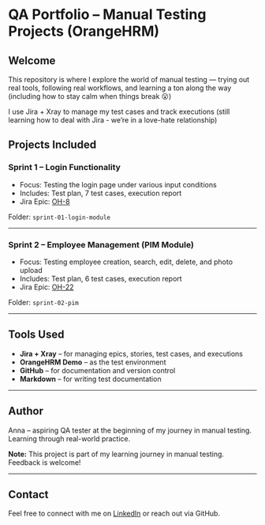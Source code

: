 # QA Portfolio – Manual Testing Projects (OrangeHRM)

## Welcome  
This repository is where I explore the world of manual testing — trying out real tools,
following real workflows, and learning a ton along the way (including how to stay calm when things break 😮)

I use Jira + Xray to manage my test cases and track executions (still learning how to deal with Jira - we’re in a love-hate relationship)

## Projects Included

### Sprint 1 – Login Functionality  
- Focus: Testing the login page under various input conditions  
- Includes: Test plan, 7 test cases, execution report  
- Jira Epic: [OH-8](https://annaborkowska2806.atlassian.net/browse/OH-8)

Folder: `sprint-01-login-module`

---

### Sprint 2 – Employee Management (PIM Module)  
- Focus: Testing employee creation, search, edit, delete, and photo upload  
- Includes: Test plan, 6 test cases, execution report  
- Jira Epic: [OH-22](https://annaborkowska2806.atlassian.net/browse/OH-22)

Folder: `sprint-02-pim`

---

## Tools Used  
- **Jira + Xray** – for managing epics, stories, test cases, and executions  
- **OrangeHRM Demo** – as the test environment  
- **GitHub** – for documentation and version control  
- **Markdown** – for writing test documentation

---

## Author

Anna – aspiring QA tester at the beginning of my journey in manual testing.
Learning through real-world practice.

**Note:** This project is part of my learning journey in manual testing. Feedback is welcome!

---

## Contact  
Feel free to connect with me on [LinkedIn](https://www.linkedin.com/in/anna-borkowska-9a4a36301/) or reach out via GitHub.
